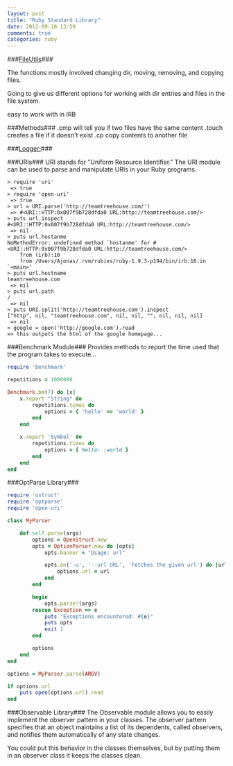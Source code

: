 ```yaml
---
layout: post
title: "Ruby Standard Library"
date: 2012-09-18 13:59
comments: true
categories: ruby
---
```


###[FileUtils](http://www.ruby-doc.org/stdlib-1.9.3/libdoc/fileutils/rdoc/FileUtils.html)###

The functions mostly involved changing dir, moving, removing, and copying files.

Going to give us different options for working with dir entries and files in the file system.

easy to work with in IRB

###Methods###
.cmp will tell you if two files have the same content
.touch creates a file if it doesn't exist
.cp copy contents to another file


###[Logger:](http://www.ruby-doc.org/stdlib-1.9.3/libdoc/logger/rdoc/Logger.html)###

###URIs###
URI stands for "Uniform Resource Identifier." The URI module can be used to parse and manipulate URIs in your Ruby programs.

```
> require 'uri'
 => true 
> require 'open-uri'
 => true 
> url = URI.parse('http://teamtreehouse.com/')
 => #<URI::HTTP:0x007f9b728dfda0 URL:http://teamtreehouse.com/> 
> puts url.inspect
#<URI::HTTP:0x007f9b728dfda0 URL:http://teamtreehouse.com/>
 => nil 
> puts url.hostanme
NoMethodError: undefined method `hostanme' for #<URI::HTTP:0x007f9b728dfda0 URL:http://teamtreehouse.com/>
	from (irb):10
	from /Users/Ajonas/.rvm/rubies/ruby-1.9.3-p194/bin/irb:16:in `<main>'
> puts url.hostname
teamtreehouse.com
 => nil 
> puts url.path
/
 => nil
> puts URI.split('http://teamtreehouse.com').inspect
["http", nil, "teamtreehouse.com", nil, nil, "", nil, nil, nil]
 => nil 
> google = open('http://google.com').read
=> this outputs the html of the google homepage...
```

###Benchmark Module###
Provides methods to report the time used that the program takes to execute...

```ruby Benchmarking symbols vs strings
require 'benchmark'

repetitions = 1000000

Benchmark.bm(7) do |x|
	x.report "String" do
		repetitions.times do
			options = { 'hello' => 'world' }
		end
	end

	x.report 'Symbol' do
		repetitions.times do
			options = { hello: :world }
		end
	end
end
```

###OptParse Library###
```ruby
require 'ostruct'
require 'optparse'
require 'open-uri'

class MyParser	

	def self.parse(args)
		options = OpenStruct.new
		opts = OptionParser.new do |opts|
			opts.banner = "Usage: url"

			opts.on('-u', '--url URL', 'Fetches the given url') do |url|
				options.url = url
			end
		end

		begin
			opts.parse!(args)
		rescue Exception => e
			puts "Exceptions encountered: #{e}"
			puts opts
			exit 1
		end

		options
	end
end

options = MyParser.parse(ARGV)

if options.url
	puts open(options.url).read
end
```

###Observable Library###
The Observable module allows you to easily implement the observer pattern in your classes. The observer pattern specifies that an object maintains a list of its dependents, called observers, and notifies them automatically of any state changes.

You could put this behavior in the classes themselves, but by putting them in an observer class it keeps the classes clean.